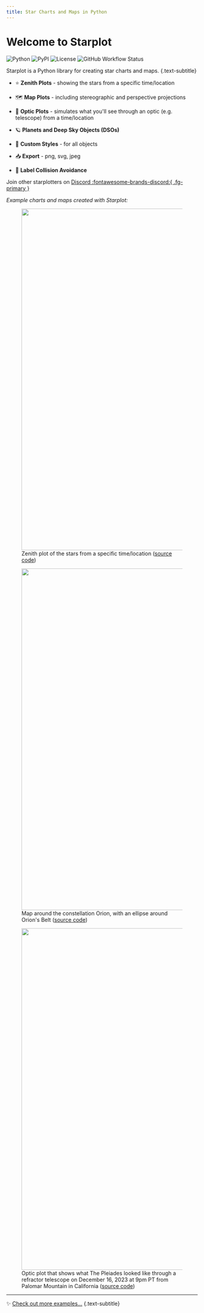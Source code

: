 ```yaml
---
title: Star Charts and Maps in Python
---
```


# Welcome to Starplot

![Python](https://img.shields.io/pypi/pyversions/starplot?style=for-the-badge&color=85A2C1)
![PyPI](https://img.shields.io/pypi/v/starplot?style=for-the-badge&color=85C0C1)
![License](https://img.shields.io/github/license/steveberardi/starplot?style=for-the-badge&color=A485C1)
![GitHub Workflow Status](https://img.shields.io/github/actions/workflow/status/steveberardi/starplot/test.yml?style=for-the-badge&color=a2c185)

Starplot is a Python library for creating star charts and maps.
{.text-subtitle}

- ⭐ **Zenith Plots** - showing the stars from a specific time/location

- 🗺️ **Map Plots** - including stereographic and perspective projections

- 🔭 **Optic Plots** - simulates what you'll see through an optic (e.g. telescope) from a time/location

- 🪐 **Planets and Deep Sky Objects (DSOs)**

- 🎨 **Custom Styles** - for all objects

- 📥 **Export** - png, svg, jpeg

- 🧭 **Label Collision Avoidance**

Join other starplotters on [Discord :fontawesome-brands-discord:{ .fg-primary }](https://discord.gg/WewJJjshFu)

*Example charts and maps created with Starplot:*
<!-- {.text-subtitle} -->

<figure markdown>
  <img src="images/examples/star_chart_basic.png" height="900" width="900">
  <figcaption>Zenith plot of the stars from a specific time/location (<a href="/examples/star-chart-basic/">source code</a>)</figcaption>
</figure>

<figure markdown>
  <img src="images/examples/map_orion.png" width="900">
  <figcaption>Map around the constellation Orion, with an ellipse around Orion's Belt (<a href="/examples/map-orion/">source code</a>)</figcaption>
</figure>


<figure markdown>
  <img src="images/examples/optic_m45.png" width="900">
  <figcaption>Optic plot that shows what The Pleiades looked like through a refractor telescope on December 16, 2023 at 9pm PT from Palomar Mountain in California (<a href="/examples/optic-m45/">source code</a>)</figcaption>
</figure>


---

✨ [Check out more examples...](examples.md)
{.text-subtitle}
